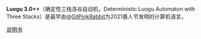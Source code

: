 **Luogu 3.0++**（确定性三栈洛谷自动机，Deterministic Luogu Automaton with Three Stacks）是最早由@[GitPinkRabbit](https://github.com/GitPinkRabbit)为2021愚人节发明的计算机语言。

[说明书](docs/index.md)

